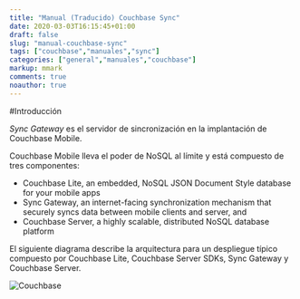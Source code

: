 ```yaml
---
title: "Manual (Traducido) Couchbase Sync"
date: 2020-03-03T16:15:45+01:00
draft: false
slug: "manual-couchbase-sync"
tags: ["couchbase","manuales","sync"]
categories: ["general","manuales","couchbase"]
markup: mmark
comments: true 
noauthor: true 
---
```


#Introducción

*Sync Gateway* es el servidor de sincronización en la implantación de Couchbase Mobile.

Couchbase Mobile lleva el poder de NoSQL al límite y está compuesto de tres componentes:

- Couchbase Lite, an embedded, NoSQL JSON Document Style database for your mobile apps
- Sync Gateway, an internet-facing synchronization mechanism that securely syncs data between mobile clients and server, and
- Couchbase Server, a highly scalable, distributed NoSQL database platform

El siguiente diagrama describe la arquitectura para un despliegue típico compuesto por Couchbase Lite, Couchbase Server SDKs, Sync Gateway y Couchbase Server.

![Couchbase](http://blog.davidpalazon.net/images/cbm-architecture.png)

